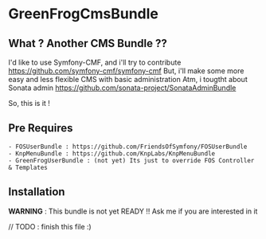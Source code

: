 GreenFrogCmsBundle
==================

## What ? Another CMS Bundle ??
I'd like to use Symfony-CMF, and i'll try to contribute https://github.com/symfony-cmf/symfony-cmf
But, i'll make some more easy and less flexible CMS with basic administration
Atm, i tougtht about Sonata admin https://github.com/sonata-project/SonataAdminBundle

So, this is it !

## Pre Requires

    - FOSUserBundle : https://github.com/FriendsOfSymfony/FOSUserBundle
    - KnpMenuBundle : https://github.com/KnpLabs/KnpMenuBundle
    - GreenFrogUserBundle : (not yet) Its just to override FOS Controller & Templates

## Installation

**WARNING** : This bundle is not yet READY !!
Ask me if you are interested in it

// TODO : finish this file :)